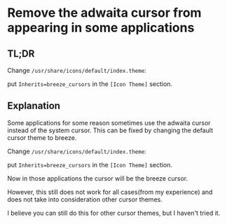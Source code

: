 # Remove the adwaita cursor from appearing in some applications
## TL;DR

Change `/usr/share/icons/default/index.theme`:

put `Inherits=breeze_cursors` in the `[Icon Theme]` section.

## Explanation

Some applications for some reason sometimes use the adwaita cursor instead of the system cursor. This can be fixed by changing the default cursor theme to breeze.

Change `/usr/share/icons/default/index.theme`:

put `Inherits=breeze_cursors` in the `[Icon Theme]` section.

Now in those applications the cursor will be the breeze cursor.

However, this still does not work for all cases(from my experience) and does not take into consideration other cursor themes.

I believe you can still do this for other cursor themes, but I haven't tried it.
